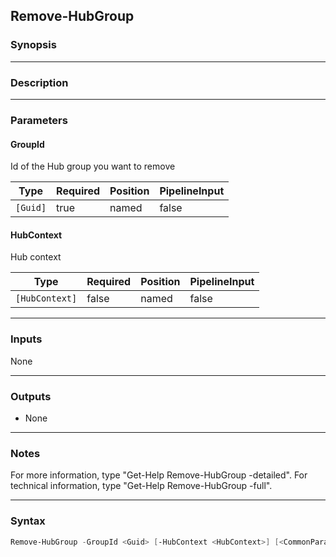 Remove-HubGroup
---------------

### Synopsis

---

### Description

---

### Parameters
#### **GroupId**
Id of the Hub group you want to remove

|Type    |Required|Position|PipelineInput|
|--------|--------|--------|-------------|
|`[Guid]`|true    |named   |false        |

#### **HubContext**
Hub context

|Type          |Required|Position|PipelineInput|
|--------------|--------|--------|-------------|
|`[HubContext]`|false   |named   |false        |

---

### Inputs
None

---

### Outputs
* None

---

### Notes
For more information, type "Get-Help Remove-HubGroup -detailed". For technical information, type "Get-Help Remove-HubGroup -full".

---

### Syntax
```PowerShell
Remove-HubGroup -GroupId <Guid> [-HubContext <HubContext>] [<CommonParameters>]
```
